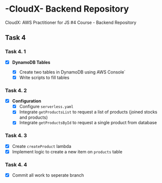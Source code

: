 # -CloudX- Backend Repository

CloudX: AWS Practitioner for JS #4 Course - Backend Repository

## **Task 4**

### **Task 4. 1**

- [x] **DynamoDB Tables**

  - [x] Create two tables in DynamoDB using AWS Console`
  - [x] Write scripts to fill tables

### **Task 4. 2**

- [x] **Configuration**
  - [x] Configure `serverless.yaml`
  - [x] Integrate `getProductsList` to request a list of products (joined stocks and products)
  - [x] Integrate `getProductsById` to request a single product from database

### **Task 4. 3**

- [x] Create `createProduct` lambda
- [x] Implement logic to create a new item on `products` table

### **Task 4. 4**

- [x] Commit all work to seperate branch
